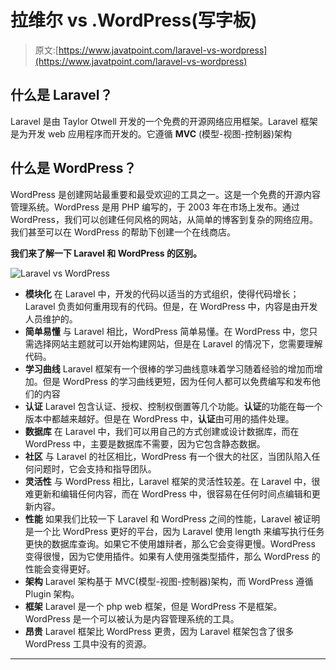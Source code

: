 # 拉维尔 vs .WordPress(写字板)

> 原文:[https://www.javatpoint.com/laravel-vs-wordpress](https://www.javatpoint.com/laravel-vs-wordpress)

## 什么是 Laravel？

Laravel 是由 Taylor Otwell 开发的一个免费的开源网络应用框架。Laravel 框架是为开发 web 应用程序而开发的。它遵循 **MVC** (模型-视图-控制器)架构

## 什么是 WordPress？

WordPress 是创建网站最重要和最受欢迎的工具之一。这是一个免费的开源内容管理系统。WordPress 是用 PHP 编写的，于 2003 年在市场上发布。通过 WordPress，我们可以创建任何风格的网站，从简单的博客到复杂的网络应用。我们甚至可以在 WordPress 的帮助下创建一个在线商店。

**我们来了解一下 Laravel 和 WordPress 的区别。**

![Laravel vs WordPress](../Images/03b11abb28e75fb6b6e452b3f4f3b0f4.png)

*   **模块化**
    在 Laravel 中，开发的代码以适当的方式组织，使得代码增长；Laravel 负责如何重用现有的代码。但是，在 WordPress 中，内容是由开发人员维护的。
*   **简单易懂**
    与 Laravel 相比，WordPress 简单易懂。在 WordPress 中，您只需选择网站主题就可以开始构建网站，但是在 Laravel 的情况下，您需要理解代码。
*   **学习曲线**
    Laravel 框架有一个很棒的学习曲线意味着学习随着经验的增加而增加。但是 WordPress 的学习曲线更短，因为任何人都可以免费编写和发布他们的内容
*   **认证**
    Laravel 包含认证、授权、控制权倒置等几个功能。**认证**的功能在每一个版本中都越来越好。但是在 WordPress 中，**认证**由可用的插件处理。
*   **数据库**
    在 Laravel 中，我们可以用自己的方式创建或设计数据库，而在 WordPress 中，主要是数据库不需要，因为它包含静态数据。
*   **社区**
    与 Laravel 的社区相比，WordPress 有一个很大的社区，当团队陷入任何问题时，它会支持和指导团队。
*   **灵活性**
    与 WordPress 相比，Laravel 框架的灵活性较差。在 Laravel 中，很难更新和编辑任何内容，而在 WordPress 中，很容易在任何时间点编辑和更新内容。
*   **性能**
    如果我们比较一下 Laravel 和 WordPress 之间的性能，Laravel 被证明是一个比 WordPress 更好的平台，因为 Laravel 使用 length 来编写执行任务更快的数据库查询。如果它不使用雄辩者，那么它会变得更慢。WordPress 变得很慢，因为它使用插件。如果有人使用强类型插件，那么 WordPress 的性能会变得更好。
*   **架构**
    Laravel 架构基于 MVC(模型-视图-控制器)架构，而 WordPress 遵循 Plugin 架构。
*   **框架**
    Laravel 是一个 php web 框架，但是 WordPress 不是框架。WordPress 是一个可以被认为是内容管理系统的工具。
*   **昂贵**
    Laravel 框架比 WordPress 更贵，因为 Laravel 框架包含了很多 WordPress 工具中没有的资源。

* * *